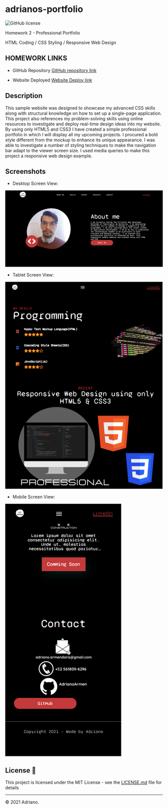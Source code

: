 # adrianos-portfolio
![GitHub license](https://img.shields.io/badge/license-MIT-green.svg)

Homework 2 - Professional Portfolio

HTML Coding / CSS Styling / Responsive Web Design

## HOMEWORK LINKS

* GitHub Repository [GitHub repository link](https://github.com/AdrianoArmen/adrianos-portfolio-2) 

* Website Deployed [Website Deploy link](https://adrianoarmen.github.io/adrianos-portfolio-2/) 

## Description

This sample website was designed to showcase my advanced CSS skills along with structural knowledge on how to set up a single-page application. This project also references my problem-solving skills using online resources to investigate and deploy real-time design ideas into my website. By using only HTML5 and CSS3 I have created a simple professional portfolio in which I will display all my upcoming projects. I procured a bold style different from the mockup to enhance its unique appearance. I was able to investigate a number of styling techniques to make the navigation bar adapt to the viewer screen size. I used media queries to make this project a responsive web design example.

## Screenshots

* Desktop Screen View:

![Portfolio website displayed on a desktop screen](./assets/images/pcws.png)

* Tablet Screen View:

![Portfolio website displayed on a tablet screen](./assets/images/tabletws.png)

* Mobile Screen View:

![Portfolio website displayed on a mobile screen](./assets/images/mobilews.png)

## License 📄

This project is licensed under the MIT License - see the [LICENSE.md](LICENSE.md) file for details

---

© 2021 Adriano.
